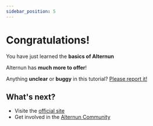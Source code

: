```yaml
---
sidebar_position: 5
---
```



# Congratulations!

You have just learned the **basics of Alternun** 

Alternun has **much more to offer**!


Anything **unclear** or **buggy** in this tutorial? [Please report it!](https://github.com/alternun-development)

## What's next?

- Visite the [official site](https://alternun.io/)
- Get involved in the [Alternun Community](https://alternun.io/community/discord)

